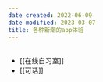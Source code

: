 ```yaml
---
date created: 2022-06-09
date modified: 2023-03-07
title: 各种新潮的app体验
---
```


##
- [[在线自习室]]
- [[可话]]

